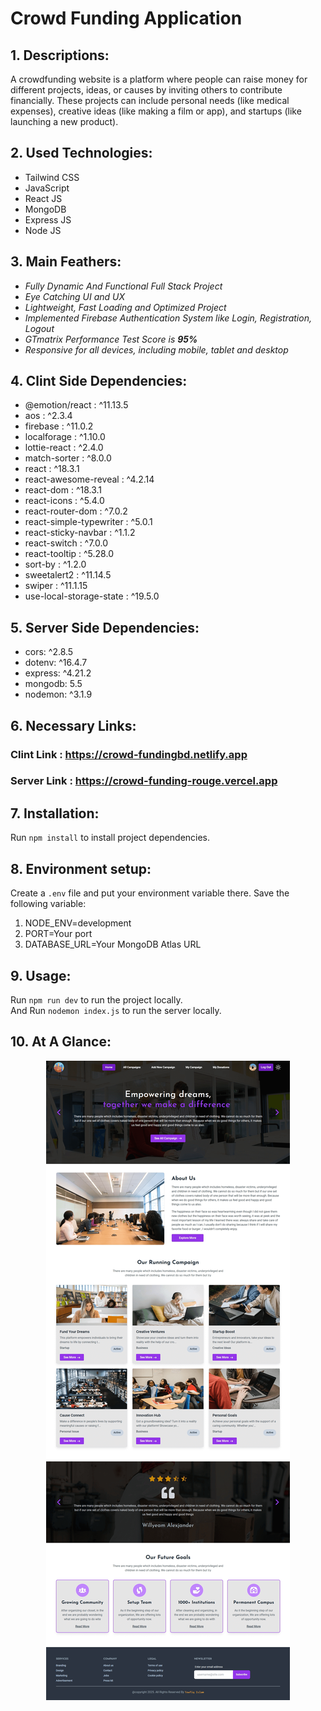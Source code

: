 # Crowd Funding Application

## 1. Descriptions:

A crowdfunding website is a platform where people can raise money for different projects, ideas, or causes by inviting others to contribute financially. These projects can include personal needs (like medical expenses), creative ideas (like making a film or app), and startups (like launching a new product).


## 2. Used Technologies:

- Tailwind CSS
- JavaScript
- React JS
- MongoDB
- Express JS
- Node JS


## 3. Main Feathers:

- <i>Fully Dynamic And Functional Full Stack Project</i>
- <i>Eye Catching UI and UX</i>
- <i>Lightweight, Fast Loading and Optimized Project</i>
- <i>Implemented Firebase Authentication System like Login, Registration, Logout</i>
- <i>GTmatrix Performance Test Score is <b>95%</b></i>
- <i>Responsive for all devices, including mobile, tablet and desktop</i>


## 4. Clint Side Dependencies:

- @emotion/react : ^11.13.5
- aos : ^2.3.4
- firebase : ^11.0.2
- localforage : ^1.10.0
- lottie-react : ^2.4.0
- match-sorter : ^8.0.0
- react : ^18.3.1
- react-awesome-reveal : ^4.2.14
- react-dom : ^18.3.1
- react-icons : ^5.4.0
- react-router-dom : ^7.0.2
- react-simple-typewriter : ^5.0.1
- react-sticky-navbar : ^1.1.2
- react-switch : ^7.0.0
- react-tooltip : ^5.28.0
- sort-by : ^1.2.0
- sweetalert2 : ^11.14.5
- swiper : ^11.1.15
- use-local-storage-state : ^19.5.0


## 5. Server Side Dependencies:

- cors: ^2.8.5
- dotenv: ^16.4.7
- express: ^4.21.2
- mongodb: 5.5
- nodemon: ^3.1.9


## 6. Necessary Links:

### Clint Link : https://crowd-fundingbd.netlify.app
### Server Link : https://crowd-funding-rouge.vercel.app


## 7. Installation:

Run `npm install` to install project dependencies.

## 8. Environment setup:

Create a `.env` file and put your environment variable there. Save the following variable:

<ol type="1">
<li>NODE_ENV=development</li>
<li>PORT=Your port</li>
<li>DATABASE_URL=Your MongoDB Atlas URL</li>
</ol>


## 9. Usage:

Run `npm run dev` to run the project locally.</br>
And Run `nodemon index.js` to run the server locally.


## 10. At A Glance:

<div align="center">
  <img src="https://github.com/towfiqislambd/crowd-funding-application/blob/main/src/assets/full_project.png"  />
</div>
